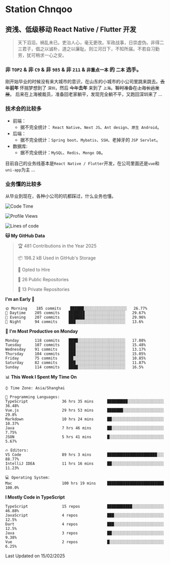 # Station Chnqoo

## 资浅、低级移动 React Native / Flutter 开发

> 天下滔滔，祸乱未已。吏治人心，毫无更改。军政战事，日崇虚伪。非得二三君子，倡之以诚朴，道之以廉耻。则江河日下，不知所届。不若自习勤劳，犹可稍求一心之安。

### 非 `TOP2` & 非 `C9` & 非 `985` & 非 `211` & `非重点一本` 的 `二本` 选手。

刚开始毕业的时候没有来大城市的意识，在山东的小城市的小公司里跳来跳去。~~去年~~**前年** 怀揣梦想到了 `深圳`，然后 ~~今年~~**去年** 来到了 `上海`。~~暂时准备在上海长远发展~~。
后来在上海被裁员，准备回老家躺平，发现完全躺不平，又跑回深圳来了 ...

### 技术会的比较多

- 前端：
  - 据不完全统计： `React Native`、`Next JS`、`Ant design`、`原生 Android`。
- 后端：
  - 据不完全统计：`Spring boot`、`Mybatis`、`SSH`、老掉牙的 `JSP Servlet`。
- 数据库:
  - 据不完全统计：`MySQL`、`Redis`、`Mongo DB`。

目前自己的业务线基本是`React Native / Flutter`开发，在公司里面还是`vue`和`uni-app`为主 ...

### 业务懂的比较多

从毕业到现在，各种小公司的坑都踩过，什么业务也懂。

<!--START_SECTION:waka-->
![Code Time](http://img.shields.io/badge/Code%20Time-7%2C603%20hrs%2053%20mins-blue)

![Profile Views](http://img.shields.io/badge/Profile%20Views-0-blue)

![Lines of code](https://img.shields.io/badge/From%20Hello%20World%20I%27ve%20Written-333%20Thousand%20lines%20of%20code-blue)

**🐱 My GitHub Data** 

> 🏆 481 Contributions in the Year 2025
 > 
> 📦 198.2 kB Used in GitHub's Storage 
 > 
> 💼 Opted to Hire
 > 
> 📜 26 Public Repositories 
 > 
> 🔑 13 Private Repositories  
 > 
**I'm an Early 🐤** 

```text
🌞 Morning    185 commits    ██████░░░░░░░░░░░░░░░░░░░   26.77% 
🌆 Daytime    205 commits    ███████░░░░░░░░░░░░░░░░░░   29.67% 
🌃 Evening    207 commits    ███████░░░░░░░░░░░░░░░░░░   29.96% 
🌙 Night      94 commits     ███░░░░░░░░░░░░░░░░░░░░░░   13.6%

```
📅 **I'm Most Productive on Monday** 

```text
Monday       118 commits    ████░░░░░░░░░░░░░░░░░░░░░   17.08% 
Tuesday      107 commits    ███░░░░░░░░░░░░░░░░░░░░░░   15.48% 
Wednesday    91 commits     ███░░░░░░░░░░░░░░░░░░░░░░   13.17% 
Thursday     104 commits    ███░░░░░░░░░░░░░░░░░░░░░░   15.05% 
Friday       75 commits     ██░░░░░░░░░░░░░░░░░░░░░░░   10.85% 
Saturday     82 commits     ███░░░░░░░░░░░░░░░░░░░░░░   11.87% 
Sunday       114 commits    ████░░░░░░░░░░░░░░░░░░░░░   16.5%

```


📊 **This Week I Spent My Time On** 

```text
⌚︎ Time Zone: Asia/Shanghai

💬 Programming Languages: 
TypeScript               36 hrs 35 mins      █████████░░░░░░░░░░░░░░░░   36.48% 
Vue.js                   29 hrs 53 mins      ███████░░░░░░░░░░░░░░░░░░   29.8% 
Markdown                 10 hrs 24 mins      ██░░░░░░░░░░░░░░░░░░░░░░░   10.37% 
Java                     7 hrs 46 mins       ██░░░░░░░░░░░░░░░░░░░░░░░   7.75% 
JSON                     5 hrs 41 mins       █░░░░░░░░░░░░░░░░░░░░░░░░   5.67%

🔥 Editors: 
VS Code                  89 hrs 3 mins       ██████████████████████░░░   88.77% 
IntelliJ IDEA            11 hrs 16 mins      ██░░░░░░░░░░░░░░░░░░░░░░░   11.23%

💻 Operating System: 
Mac                      100 hrs 19 mins     █████████████████████████   100.0%

```

**I Mostly Code in TypeScript** 

```text
TypeScript               15 repos            ███████████░░░░░░░░░░░░░░   46.88% 
JavaScript               4 repos             ███░░░░░░░░░░░░░░░░░░░░░░   12.5% 
Dart                     4 repos             ███░░░░░░░░░░░░░░░░░░░░░░   12.5% 
Java                     3 repos             ██░░░░░░░░░░░░░░░░░░░░░░░   9.38% 
Vue                      2 repos             █░░░░░░░░░░░░░░░░░░░░░░░░   6.25%

```



 Last Updated on 15/02/2025
<!--END_SECTION:waka-->

<!---
ChenqiaoStation/ChenqiaoStation is a ✨ special ✨ repository because its `README.md` (this file) appears on your GitHub profile.
You can click the Preview link to take a look at your changes.
--->

